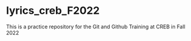 # lyrics_creb_F2022
This is a practice repository for the Git and Github Training at CREB in Fall 2022
